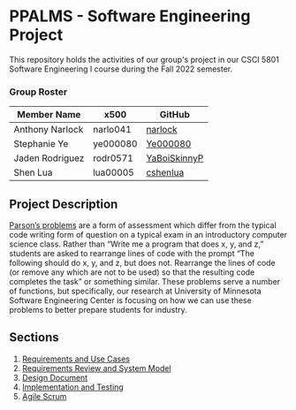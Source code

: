 # PPALMS - Software Engineering Project
This repository holds the activities of our group's project in our CSCI 5801 Software Engineering I course during the Fall 2022 semester.

### Group Roster

| Member Name  | x500 | GitHub |
| ------------- | ------------- | ------------- |
| Anthony Narlock | narlo041  | [narlock](https://github.com/narlock) |
| Stephanie Ye | ye000080  | [Ye000080](https://github.com/Ye000080) | 
| Jaden Rodriguez | rodr0571 | [YaBoiSkinnyP](https://github.com/yaboiskinnyp) |
| Shen Lua | lua00005 | [cshenlua](https://github.com/cshenlua) 

## Project Description

[Parson’s problems](https://en.wikipedia.org/wiki/Parsons_problems) are a form of assessment which differ from the typical code writing form of question on a typical exam in an introductory computer science class. Rather than “Write me a program that does x, y, and z,” students are asked to rearrange lines of code with the prompt “The following should do x, y, and z, but does not. Rearrange the lines of code (or remove any which are not to be used) so that the resulting code completes the task” or something similar. These problems serve a number of functions, but specifically, our research at University of Minnesota Software Engineering Center is focusing on how we can use these problems to better prepare students for industry.

## Sections

1. [Requirements and Use Cases](https://github.com/narlock/5801-ppalms/tree/main/P1%20Requirements%20%26%20Use%20Cases)
2. [Requirements Review and System Model](https://github.com/narlock/5801-ppalms/tree/main/P2%20Requirements%20Review%20and%20System%20Model)
3. [Design Document](https://github.com/narlock/5801-ppalms/tree/main/P3%20Design%20Document)
4. [Implementation and Testing](https://github.com/narlock/5801-ppalms/tree/main/P4%20Implementation%20%26%20Testing)
5. [Agile Scrum](https://github.com/narlock/5801-ppalms/tree/main/P5%20Agile%20Scrum)
